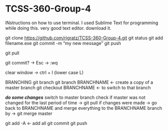 # TCSS-360-Group-4
INstructions on how to use terminal.
I used Sublime Text for programming while doing this. very good text editor. download it.

git clone https://github.com/rigratz/TCSS-360-Group-4.git
git status
git add filename.exe
git commit -m “my new message”
git push


git pull

git commit? -> Esc -> :wq

clear window -> ctrl + l (lower case L)


BRANCHING
git branch
git branch BRANCHNAME <- create a copy of a master branch
git checkout BRANCHNAME <- to switch to that branch

***do some changes***
switch to master branch
check if master was not changed for the last period of time
-> git pull 
if changes were made -> go back to BRANCHNAME and merge everything to the BRANCHNAME branch by -> git merge master

git add -A <- add all
git commit
git push

